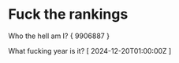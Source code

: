 # Fuck the rankings

Who the hell am I?
{ 9906887 }

What fucking year is it?
[ 2024-12-20T01:00:00Z ]
